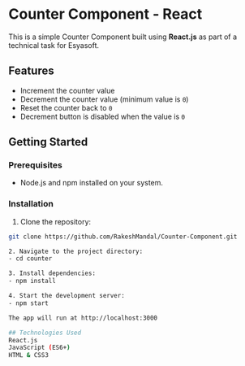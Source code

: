 # Counter Component - React

This is a simple Counter Component built using **React.js** as part of a technical task for Esyasoft.

##  Features

-  Increment the counter value
-  Decrement the counter value (minimum value is `0`)
-  Reset the counter back to `0`
-  Decrement button is disabled when the value is `0`

## Getting Started

### Prerequisites

- Node.js and npm installed on your system.

### Installation

1. Clone the repository:

```bash
git clone https://github.com/RakeshMandal/Counter-Component.git

2. Navigate to the project directory:
- cd counter

3. Install dependencies:
- npm install

4. Start the development server:
- npm start

The app will run at http://localhost:3000

## Technologies Used
React.js
JavaScript (ES6+)
HTML & CSS3
